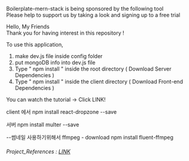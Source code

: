 Boilerplate-mern-stack is being sponsored by the following tool <br />
Please help to support us by taking a look and signing up to a free trial

Hello, My Friends  
Thank you for having interest in this repository ! 

To use this application, 

1. make dev.js file inside config folder 
2. put mongoDB info into dev.js file 
3. Type  " npm install " inside the root directory  ( Download Server Dependencies ) 
4. Type " npm install " inside the client directory ( Download Front-end Dependencies )


You can watch the tutorial -> Click LINK!

client 에서
npm install react-dropzone --save 

서버
npm install multer --save

--썸네일 사용하기위해서
ffmpeg - download
npm install fluent-ffmpeg

###### Project_References : [LINK](https://www.youtube.com/channel/UCFyXA9x8lpL3EYWeYhj4C4Q?view_as=subscriber)


